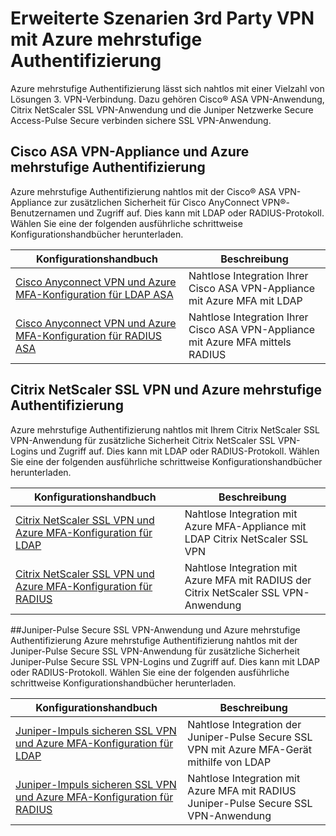 <properties
    pageTitle="Erweiterte Szenarien 3rd Party VPNs mit Azure mehrstufige Authentifizierung"
    description="Diese Seite enthält Informationen für ein schrittweises Setup-Konfiguration für Azure MFA mit 3rd Party Produkte."
    services="multi-factor-authentication"
    documentationCenter=""
    authors="kgremban" 
    manager="femila"
    editor="curtland"/>

<tags
    ms.service="multi-factor-authentication"
    ms.workload="identity"
    ms.tgt_pltfrm="na"
    ms.devlang="na"
    ms.topic="article"
    ms.date="08/04/2016"
    ms.author="kgremban"/>

# <a name="advanced-scenarios-with-azure-multi-factor-authentication-and-3rd-party-vpn"></a>Erweiterte Szenarien 3rd Party VPN mit Azure mehrstufige Authentifizierung
Azure mehrstufige Authentifizierung lässt sich nahtlos mit einer Vielzahl von Lösungen 3. VPN-Verbindung.  Dazu gehören Cisco® ASA VPN-Anwendung, Citrix NetScaler SSL VPN-Anwendung und die Juniper Netzwerke Secure Access-Pulse Secure verbinden sichere SSL VPN-Anwendung.

## <a name="cisco-asa-vpn-appliance-and-azure-multi-factor-authentication"></a>Cisco ASA VPN-Appliance und Azure mehrstufige Authentifizierung
Azure mehrstufige Authentifizierung nahtlos mit der Cisco® ASA VPN-Appliance zur zusätzlichen Sicherheit für Cisco AnyConnect VPN®-Benutzernamen und Zugriff auf.  Dies kann mit LDAP oder RADIUS-Protokoll.  Wählen Sie eine der folgenden ausführliche schrittweise Konfigurationshandbücher herunterladen.

Konfigurationshandbuch  | Beschreibung
------------- | ------------- |
[Cisco Anyconnect VPN und Azure MFA-Konfiguration für LDAP ASA](http://download.microsoft.com/download/A/2/0/A201567C-C3DE-4227-AF89-4567A470899E/Cisco_ASA_Azure_MFA_LDAP.docx) | Nahtlose Integration Ihrer Cisco ASA VPN-Appliance mit Azure MFA mit LDAP|
[Cisco Anyconnect VPN und Azure MFA-Konfiguration für RADIUS ASA](http://download.microsoft.com/download/4/5/7/4579C1CF-35B0-4FBE-8A1A-B49CB2CC0382/Cisco_ASA_Azure_MFA_RADIUS.docx) | Nahtlose Integration Ihrer Cisco ASA VPN-Appliance mit Azure MFA mittels RADIUS

## <a name="citrix-netscaler-ssl-vpn-and-azure-multi-factor-authentication"></a>Citrix NetScaler SSL VPN und Azure mehrstufige Authentifizierung
Azure mehrstufige Authentifizierung nahtlos mit Ihrem Citrix NetScaler SSL VPN-Anwendung für zusätzliche Sicherheit Citrix NetScaler SSL VPN-Logins und Zugriff auf.  Dies kann mit LDAP oder RADIUS-Protokoll.  Wählen Sie eine der folgenden ausführliche schrittweise Konfigurationshandbücher herunterladen.

Konfigurationshandbuch  | Beschreibung
------------- | ------------- |
[Citrix NetScaler SSL VPN und Azure MFA-Konfiguration für LDAP](http://download.microsoft.com/download/2/4/E/24E1E722-72DF-471F-A88A-D1338DB1AF83/Citrix_NS_Azure_MFA_LDAP.docx) | Nahtlose Integration mit Azure MFA-Appliance mit LDAP Citrix NetScaler SSL VPN|
[Citrix NetScaler SSL VPN und Azure MFA-Konfiguration für RADIUS](http://download.microsoft.com/download/1/A/4/1A482764-4A63-45C2-A5EC-2B673ACCDD12/Citrix_NS_Azure_MFA_RADIUS.docx) | Nahtlose Integration mit Azure MFA mit RADIUS der Citrix NetScaler SSL VPN-Anwendung

##<a name="juniperpulse-secure-ssl-vpn-appliance-and-azure-multi-factor-authentication"></a>Juniper-Pulse Secure SSL VPN-Anwendung und Azure mehrstufige Authentifizierung
Azure mehrstufige Authentifizierung nahtlos mit der Juniper-Pulse Secure SSL VPN-Anwendung für zusätzliche Sicherheit Juniper-Pulse Secure SSL VPN-Logins und Zugriff auf.  Dies kann mit LDAP oder RADIUS-Protokoll.  Wählen Sie eine der folgenden ausführliche schrittweise Konfigurationshandbücher herunterladen.

Konfigurationshandbuch  | Beschreibung
------------- | ------------- |
[Juniper-Impuls sicheren SSL VPN und Azure MFA-Konfiguration für LDAP](http://download.microsoft.com/download/6/5/8/6587B418-75B1-4FCB-84D4-984BC479309E/JuniperPulse_Azure_MFA_LDAP.docx)| Nahtlose Integration der Juniper-Pulse Secure SSL VPN mit Azure MFA-Gerät mithilfe von LDAP|
[Juniper-Impuls sicheren SSL VPN und Azure MFA-Konfiguration für RADIUS](http://download.microsoft.com/download/7/9/A/79AB3DAD-4799-4379-B1DA-B95ABDF231DC/JuniperPulse_Azure_MFA_RADIUS.docx) | Nahtlose Integration mit Azure MFA mit RADIUS Juniper-Pulse Secure SSL VPN-Anwendung
